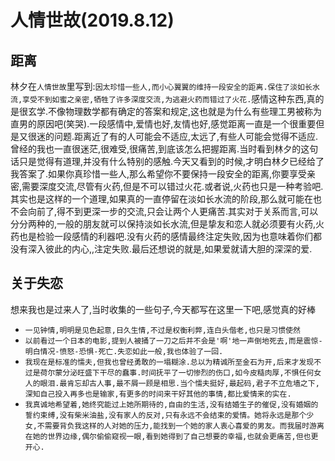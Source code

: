 # 人情世故(2019.8.12)

## 距离

林夕在`人情世故`里写到:`因太珍惜一些人,而小心翼翼的维持一段安全的距离.保住了淡如长水流,享受不到如蜜之亲密,牺牲了许多深度交流,为逃避火药而错过了火花.`感情这种东西,真的是很玄学.不像物理数学都有确定的答案和规定,这也就是为什么有些理工男被称为直男的原因吧(笑哭).一段感情中,爱情也好,友情也好,感觉距离一直是一个很重要但是又很迷的问题.距离近了有的人可能会不适应,太远了,有些人可能会觉得不适应.曾经的我也一直很迷茫,很难受,很痛苦,到底该怎么把握距离.当时看到林夕的这句话只是觉得有道理,并没有什么特别的感触.今天又看到的时候,才明白林夕已经给了我答案了.如果你真珍惜一些人,那么希望你不要保持一段安全的距离,你要享受亲密,需要深度交流,尽管有火药,但是不可以错过火花.或者说,火药也只是一种考验吧.其实也是这样的一个道理,如果真的一直停留在淡如长水流的阶段,那么就可能在也不会向前了,得不到更深一步的交流,只会让两个人更痛苦.其实对于关系而言,可以分分两种的,一般的朋友就可以保持淡如长水流,但是挚友和恋人就必须要有火药,火药也是检验一段感情的利器吧.没有火药的感情最终注定失败,因为也意味着你们都没有深入彼此的内心,,注定失败.最后还想说的就是,如果爱就请大胆的深深的爱.

## 关于失恋

想来我也是过来人了,当时收集的一些句子,今天都写在这里一下吧,感觉真的好棒

- `一见钟情,明明是见色起意,日久生情,不过是权衡利弊,连白头偕老,也只是习惯使然`
- `以前看过一个日本的电影,提到人被捅了一刀之后并不会是'啊'地一声倒地死去,而是震惊-明白情况-愤怒-恐惧-死亡.失恋如此一般,我也体验了一回.`
- `我现在是标准的懦夫,但我也曾经勇敢的一塌糊涂.总以为精诚所至金石为开,后来才发现不过是荷尔蒙分泌旺盛下干尽的蠢事.时间抚平了一切惨烈的伤口,如今皮糙肉厚,不惧任何女人的眼泪.最肯忘却古人事,最不屑一顾是相思.当个懦夫挺好,最起码,君子不立危墙之下,深知自己投入再多也是输家,有更多的时间来干好其他的事情,都比爱情来的实在.`
- `我真诚地希望着,她终究能过上她所期待的,自由的生活,没有结婚生子的催促,没有婚姻的誓约束缚,没有柴米油盐,没有家人的反对,只有永远不会结束的爱情。她将永远是那个少女,不需要背负我这样的人对她的压力,能找到一个她的家人衷心喜爱的男友。而我届时游离在她的世界边缘,偶尔偷偷窥视一眼,看到她得到了自己想要的幸福,也就会更痛苦,但也更开心.`
